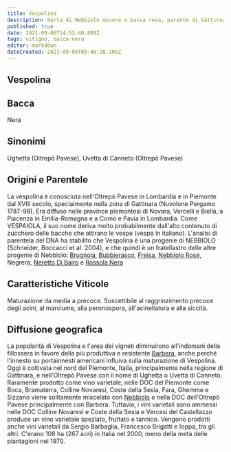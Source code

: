 ```yaml
---
title: Vespolina
description: Sorta di Nebbiolo minore a bassa resa, parente di Gattinara. Attualmente in declino.
published: true
date: 2021-09-06T14:53:40.809Z
tags: vitigno, bacca nera
editor: markdown
dateCreated: 2021-09-06T09:46:28.105Z
---
```


## Vespolina

## Bacca
Nera

## Sinonimi

Ughetta (Oltrepò Pavese), Uvetta di Canneto (Oltrepò Pavese)

## Origini e Parentele

La vespolina è conosciuta nell'Oltrepò Pavese in Lombardia e in Piemonte dal XVIII secolo, specialmente nella zona di Gattinara (Nuvolone Pergamo 1787-98). Era diffuso nelle province piemontesi di Novara, Vercelli e Biella, a Piacenza in Emilia-Romagna e a Como e Pavia in Lombardia. Come VESPAIOLA, il suo nome deriva molto probabilmente dall'alto contenuto di zucchero delle bacche che attirano le vespe (vespa in italiano). L'analisi di parentela del DNA ha stabilito che Vespolina è una progenie di NEBBIOLO (Schneider, Boccacci et al. 2004), e che quindi è un fratellastro delle altre progenie di Nebbiolo: [Brugnola](/vitigni/bacca-nera/brugnola), [Bubbierasco](/vitigni/bacca-nera/bubbierasco), [Freisa](/vitigni/bacca-nera/freisa), [Nebbiolo Rosé](/vitigni/bacca-nera/nebbiolo), Negrera, [Neretto Di Bairo](/vitigni/bacca-nera/neretto-di-bairo) e [Rossola Nera](/vitigni/bacca-nera/rossola-nera) 

## Caratteristiche Viticole

Maturazione da media a precoce. Suscettibile al raggrinzimento precoce degli acini, al marciume, alla peronospora, all'acinellatura e alla siccità.

## Diffusione geografica

La popolarità di Vespolina e l'area dei vigneti diminuirono all'indomani della fillossera in favore della più produttiva e resistente [Barbera](/vitigni/bacca-nera/barbera), anche perché l'innesto su portainnesti americani influiva sulla maturazione di Vespolina. Oggi è coltivata nel nord del Piemonte, Italia, principalmente nella regione di Gattinara, e nell'Oltrepò Pavese con il nome di Ughetta o Uvetta di Canneto. Raramente prodotto come vino varietale, nelle DOC del Piemonte come Boca, Bramaterra, Colline Novaresi, Coste della Sesia, Fara, Ghemme e Sizzano viene solitamente miscelato con [Nebbiolo](/vitigni/bacca-nera/nebbiolo.md) e nella DOC dell'Oltrepò Pavese principalmente con Barbera. Tuttavia, i vini varietali sono ammessi nelle DOC Colline Novaresi e Coste della Sesia e Vercesi del Castellazzo produce un vino varietale speziato, fruttato e tannico. Vengono prodotti anche vini varietali da Sergio Barbaglia, Francesco Brigatti e Ioppa, tra gli altri. C'erano 108 ha (267 acri) in Italia nel 2000, meno della metà delle piantagioni nel 1970.